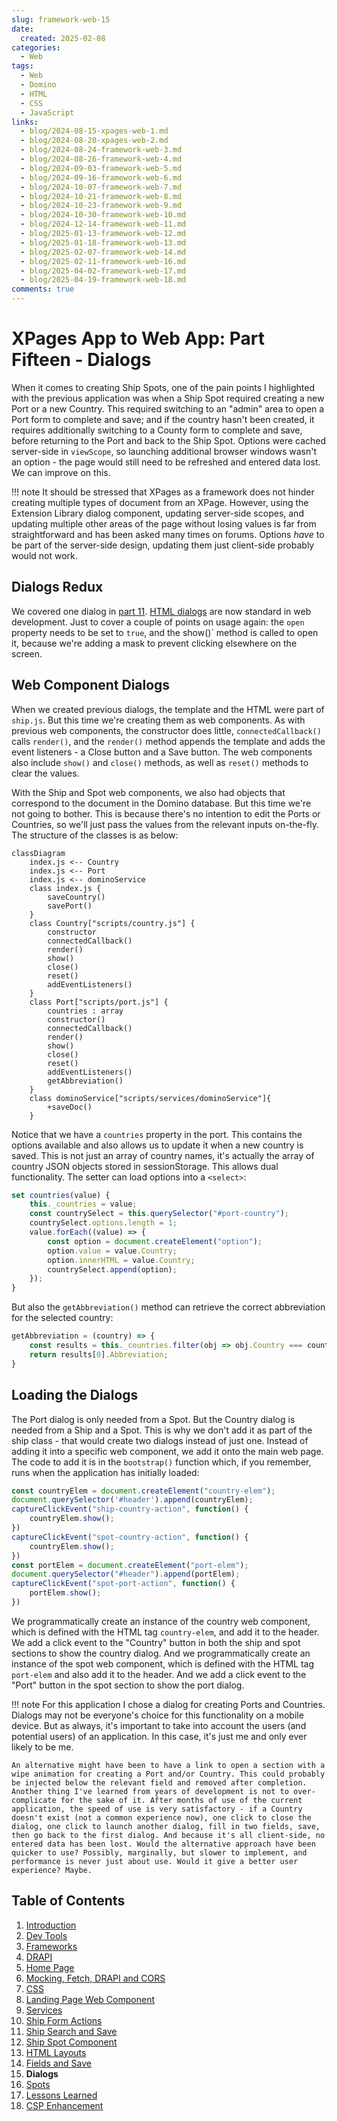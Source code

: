 ```yaml
---
slug: framework-web-15
date: 
  created: 2025-02-08
categories:
  - Web
tags: 
  - Web
  - Domino
  - HTML
  - CSS
  - JavaScript
links: 
  - blog/2024-08-15-xpages-web-1.md
  - blog/2024-08-20-xpages-web-2.md
  - blog/2024-08-24-framework-web-3.md
  - blog/2024-08-26-framework-web-4.md
  - blog/2024-09-03-framework-web-5.md
  - blog/2024-09-16-framework-web-6.md
  - blog/2024-10-07-framework-web-7.md
  - blog/2024-10-21-framework-web-8.md
  - blog/2024-10-23-framework-web-9.md
  - blog/2024-10-30-framework-web-10.md
  - blog/2024-12-14-framework-web-11.md
  - blog/2025-01-13-framework-web-12.md
  - blog/2025-01-18-framework-web-13.md
  - blog/2025-02-07-framework-web-14.md
  - blog/2025-02-11-framework-web-16.md
  - blog/2025-04-02-framework-web-17.md
  - blog/2025-04-19-framework-web-18.md
comments: true
---
```

# XPages App to Web App: Part Fifteen - Dialogs

When it comes to creating Ship Spots, one of the pain points I highlighted with the previous application was when a Ship Spot required creating a new Port or a new Country. This required switching to an "admin" area to open a Port form to complete and save; and if the country hasn't been created, it requires additionally switching to a County form to complete and save, before returning to the Port and back to the Ship Spot. Options were cached server-side in `viewScope`, so launching additional browser windows wasn't an option - the page would still need to be refreshed and entered data lost. We can improve on this.

<!-- more -->

!!! note
    It should be stressed that XPages as a framework does not hinder creating multiple types of document from an XPage. However, using the Extension Library dialog component, updating server-side scopes, and updating multiple other areas of the page without losing values is far from straightforward and has been asked many times on forums. Options *have* to be part of the server-side design, updating them just client-side probably would not work.

## Dialogs Redux

We covered one dialog in [part 11](./2024-12-14-framework-web-11.md#html-dialogs). [HTML dialogs](https://developer.mozilla.org/en-US/docs/Web/HTML/Element/dialog) are now standard in web development. Just to cover a couple of points on usage again: the `open` property needs to be set to `true`, and the show()` method is called to open it, because we're adding a mask to prevent clicking elsewhere on the screen.

## Web Component Dialogs

When we created previous dialogs, the template and the HTML were part of `ship.js`. But this time we're creating them as web components. As with previous web components, the constructor does little, `connectedCallback()` calls `render()`, and the `render()` method appends the template and adds the event listeners - a Close button and a Save button. The web components also include `show()` and `close()` methods, as well as `reset()` methods to clear the values.

With the Ship and Spot web components, we also had objects that correspond to the document in the Domino database. But this time we're not going to bother. This is because there's no intention to edit the Ports or Countries, so we'll just pass the values from the relevant inputs on-the-fly. The structure of the classes is as below:

``` mermaid
classDiagram
    index.js <-- Country
    index.js <-- Port
    index.js <-- dominoService
    class index.js {
        saveCountry()
        savePort()
    }
    class Country["scripts/country.js"] {
        constructor
        connectedCallback()
        render()
        show()
        close()
        reset()
        addEventListeners()
    }
    class Port["scripts/port.js"] {
        countries : array
        constructor()
        connectedCallback()
        render()
        show()
        close()
        reset()
        addEventListeners()
        getAbbreviation()
    }
    class dominoService["scripts/services/dominoService"]{
        +saveDoc()
    }
```

Notice that we have a `countries` property in the port. This contains the options available and also allows us to update it when a new country is saved. This is not just an array of country names, it's actually the array of country JSON objects stored in sessionStorage. This allows dual functionality. The setter can load options into a `<select>`:

``` js
set countries(value) {
    this._countries = value;
    const countrySelect = this.querySelector("#port-country");
    countrySelect.options.length = 1;
    value.forEach((value) => {
        const option = document.createElement("option");
        option.value = value.Country;
        option.innerHTML = value.Country;
        countrySelect.append(option);
    });
}
```

But also the `getAbbreviation()` method can retrieve the correct abbreviation for the selected country:

``` js
getAbbreviation = (country) => {
    const results = this._countries.filter(obj => obj.Country === country);
    return results[0].Abbreviation;
}
```

## Loading the Dialogs

The Port dialog is only needed from a Spot. But the Country dialog is needed from a Ship and a Spot. This is why we don't add it as part of the ship class - that would create two dialogs instead of just one. Instead of adding it into a specific web component, we add it onto the main web page. The code to add it is in the `bootstrap()` function which, if you remember, runs when the application has initially loaded:

``` js
const countryElem = document.createElement("country-elem");
document.querySelector('#header').append(countryElem);
captureClickEvent("ship-country-action", function() {
    countryElem.show();
})
captureClickEvent("spot-country-action", function() {
    countryElem.show();
})
const portElem = document.createElement("port-elem");
document.querySelector("#header").append(portElem);
captureClickEvent("spot-port-action", function() {
    portElem.show();
})
```

We programmatically create an instance of the country web component, which is defined with the HTML tag `country-elem`, and add it to the header. We add a click event to the "Country" button in both the ship and spot sections to show the country dialog. And we programmatically create an instance of the spot web component, which is defined with the HTML tag `port-elem` and also add it to the header. And we add a click event to the "Port" button in the spot section to show the port dialog.

!!! note
    For this application I chose a dialog for creating Ports and Countries. Dialogs may not be everyone's choice for this functionality on a mobile device. But as always, it's important to take into account the users (and potential users) of an application. In this case, it's just me and only ever likely to be me.

    An alternative might have been to have a link to open a section with a wipe animation for creating a Port and/or Country. This could probably be injected below the relevant field and removed after completion. Another thing I've learned from years of development is not to over-complicate for the sake of it. After months of use of the current application, the speed of use is very satisfactory - if a Country doesn't exist (not a common experience now), one click to close the dialog, one click to launch another dialog, fill in two fields, save, then go back to the first dialog. And because it's all client-side, no entered data has been lost. Would the alternative approach have been quicker to use? Possibly, marginally, but slower to implement, and performance is never just about use. Would it give a better user experience? Maybe.

## Table of Contents

1. [Introduction](./2024-08-15-xpages-web-1.md)
1. [Dev Tools](./2024-08-20-xpages-web-2.md)
1. [Frameworks](./2024-08-24-framework-web-3.md)
1. [DRAPI](./2024-08-26-framework-web-4.md)
1. [Home Page](./2024-09-03-framework-web-5.md)
1. [Mocking, Fetch, DRAPI and CORS](./2024-09-16-framework-web-6.md)
1. [CSS](./2024-10-07-framework-web-7.md)
1. [Landing Page Web Component](./2024-10-21-framework-web-8.md)
1. [Services](./2024-10-23-framework-web-9.md)
1. [Ship Form Actions](./2024-10-30-framework-web-10.md)
1. [Ship Search and Save](./2024-12-14-framework-web-11.md)
1. [Ship Spot Component](./2025-01-13-framework-web-12.md)
1. [HTML Layouts](./2025-01-18-framework-web-13.md)
1. [Fields and Save](./2025-02-07-framework-web-14.md)
1. **Dialogs**
1. [Spots](./2025-02-11-framework-web-16.md)
1. [Lessons Learned](./2025-04-02-framework-web-17.md)
1. [CSP Enhancement](./2025-04-19-framework-web-18.md)